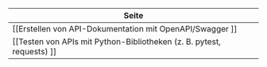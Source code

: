 | Seite |
| ----------- |
| [[Erstellen von API-Dokumentation mit OpenAPI/Swagger ]] | 
| [[Testen von APIs mit Python-Bibliotheken (z. B. pytest, requests) ]] | 
